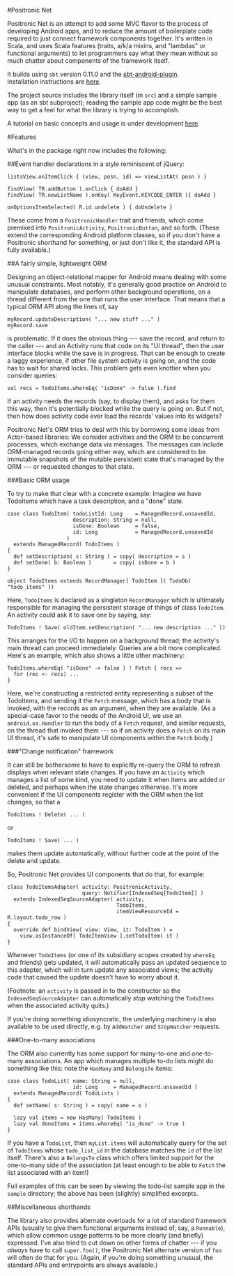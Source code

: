 #Positronic Net

Positronic Net is an attempt to add some MVC flavor to the process of
developing Android apps, and to reduce the amount of boilerplate code
required to just connect framework components together.  It's written
in Scala, and uses Scala features (traits, a/k/a mixins, and "lambdas"
or functional arguments) to let programmers say what they mean without
so much chatter about components of the framework itself.

It builds using `sbt` version 0.11.0 and the [sbt-android-plugin](https://github.com/jberkel/android-plugin).  
Installation instructions are [here](http://rst.github.com/tut_sections/2001/01/01/installation.html).

The project source includes the library itself (in `src`) and a simple
sample app (as an sbt subproject); reading the sample app code might
be the best way to get a feel for what the library is trying to
accomplish.

A tutorial on basic concepts and usage is under development
[here](http://rst.github.com/tutorial.html).

#Features

What's in the package right now includes the following:

##Event handler declarations in a style reminiscent of jQuery:

    listsView.onItemClick { (view, posn, id) => viewListAt( posn ) }

    findView( TR.addButton ).onClick { doAdd }
    findView( TR.newListName ).onKey( KeyEvent.KEYCODE_ENTER ){ doAdd }

    onOptionsItemSelected( R.id.undelete ) { doUndelete }

These come from a `PositronicHandler` trait and friends, which come
premixed into `PositronicActivity`, `PositronicButton`, and so forth.
(These extend the corresponding Android platform classes, so if you
don't have a Positronic shorthand for something, or just don't like
it, the standard API is fully available.)

##A fairly simple, lightweight ORM

Designing an object-relational mapper for Android means dealing with
some unusual constraints.  Most notably, it's generally good practice
on Android to manipulate databases, and perform other background
operations, on a thread different from the one that runs the user
interface.  That means that a typical ORM API along the lines
of, say
    
    myRecord.updateDescription( "... new stuff ..." )
    myRecord.save

is problematic.  If it does the obvious thing --- save the record,
and return to the caller --- and an Activity runs that code on its
"UI thread", then the user interface blocks while the save is in
progress.  That can be enough to create a laggy experience, if 
other file system activity is going on, and the code has to wait
for shared locks.  This problem gets even knottier when you
consider queries:

    val recs = TodoItems.whereEq( "isDone" -> false ).find

If an activity needs the records (say, to display them), and asks for
them this way, then it's potentially blocked while the query is going
on.  But if not, then how does activity code ever load the records'
values into its widgets?

Positronic Net's ORM tries to deal with this by borrowing some ideas
from Actor-based libraries:  We consider activities and the ORM to be
concurrent processes, which exchange data via messages.  The messages
can include ORM-managed records going either way, which are considered
to be immutable snapshots of the mutable persistent state that's managed
by the ORM --- or requested changes to that state.

###Basic ORM usage

To try to make that clear with a concrete example:  Imagine we have
TodoItems which have a task description, and a "done" state.

    case class TodoItem( todoListId: Long    = ManagedRecord.unsavedId,
                         description: String = null, 
                         isDone: Boolean     = false,
                         id: Long            = ManagedRecord.unsavedId 
                       )
      extends ManagedRecord( TodoItems )
    {
      def setDescription( s: String ) = copy( description = s )
      def setDone( b: Boolean )       = copy( isDone = b )
    }

    object TodoItems extends RecordManager[ TodoItem ]( TodoDb( "todo_items" ))

Here, `TodoItems` is declared as a singleton `RecordManager` which is
ultimately responsible for managing the persistent storage of things
of class `TodoItem`.  An activity could ask it to save one by saying,
say:

    TodoItems ! Save( oldItem.setDescription( "... new description ..." ))

This arranges for the I/O to happen on a background thread; the activity's
main thread can proceed immediately.  Queries are a bit more complicated.
Here's an example, which also shows a little other machinery:

    TodoItems.whereEq( "isDone" -> false ) ! Fetch { recs =>
      for (rec <- recs) ...
    }

Here, we're constructing a restricted entity representing a subset of
the TodoItems, and sending it the `Fetch` message, which has a body
that is invoked, with the records as an argument, when they are
available.  (As a special-case favor to the needs of the Android UI,
we use an `android.os.Handler` to run the body of a `Fetch` request,
and similar requests, on the thread that invoked them --- so if an
activity does a `Fetch` on its main UI thread, it's safe to manipulate
UI components within the `Fetch` body.)

###"Change notification" framework

It can still be bothersome to have to explicitly re-query the ORM
to refresh displays when relevant state changes.  If you have an
`Activity` which manages a list of some kind, you need to update it
when items are added or deleted, and perhaps when the state changes
otherwise.  It's more convenient if the UI components register with
the ORM when the list changes, so that a 

    TodoItems ! Delete( ... )

or

    TodoItems ! Save( ... )

makes them update automatically, without further code at the point
of the delete and update.

So, Positronic Net provides UI components that do that, for example:

    class TodoItemsAdapter( activity: PositronicActivity, 
                            query: Notifier[IndexedSeq[TodoItem]] )
      extends IndexedSeqSourceAdapter( activity,
                                       TodoItems,
                                       itemViewResourceId = R.layout.todo_row )
    {
      override def bindView( view: View, it: TodoItem ) =
        view.asInstanceOf[ TodoItemView ].setTodoItem( it )
    }

Whenever `TodoItems` (or one of its subsidiary scopes created by
`whereEq` and friends) gets updated, it will automatically pass an
updated sequence to this adapter, which will in turn update any
associated views; the activity code that caused the update doesn't
have to worry about it.

(Footnote:  an `activity` is passed in to the constructor so the
`IndexedSeqSourceAdapter` can automatically _stop_ watching the
`TodoItems` when the associated activity quits.)

If you're doing something idiosyncratic, the underlying machinery
is also available to be used directly, e.g. by `AddWatcher` and
`StopWatcher` requests.

###One-to-many associations

The ORM also currently has some support for many-to-one and
one-to-many associations.  An app which manages multiple to-do
lists might do something like this:  note the `HasMany` and
`BelongsTo` items:

    case class TodoList( name: String = null,
                         id: Long     = ManagedRecord.unsavedId )
      extends ManagedRecord( TodoLists )
    {
      def setName( s: String ) = copy( name = s )

      lazy val items = new HasMany( TodoItems )
      lazy val doneItems = items.whereEq( "is_done" -> true )
    }

If you have a `TodoList`, then `myList.items` will automatically
query for the set of `TodoItems` whose `todo_list_id` in the database
matches the `id` of the list itself.  There's also a `BelongsTo` class
which offers limited support for the one-to-many side of the association
(at least enough to be able to `Fetch` the list associated with an item!)

Full examples of this can be seen by viewing the todo-list sample app
in the `sample` directory; the above has been (slightly) simplified
excerpts.

##Miscellaneous shorthands

The library also provides alternate overloads for a lot of standard
framework APIs (usually to give them functional arguments instead of,
say, a `Runnable`), which allow common usage patterns to be more
clearly (and briefly) expressed.  I've also tried to cut down on
other forms of chatter --- if you *always* have to call `super.foo()`,
the Positronic Net alternate version of `foo` will often do that for
you.  (Again, if you're doing something unusual, the standard APIs
and entrypoints are always available.)